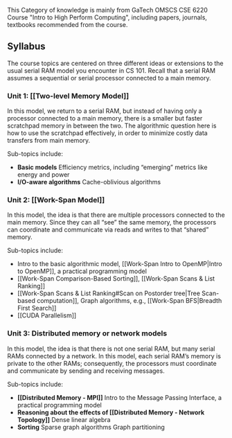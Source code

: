 This Category of knowledge is mainly from GaTech OMSCS CSE 6220 Course "Intro to High Perform Computing", including papers, journals, textbooks recommended from the course.

## Syllabus
The course topics are centered on three different ideas or extensions to the usual serial RAM model you encounter in CS 101. Recall that a serial RAM assumes a sequential or serial processor connected to a main memory.

### Unit 1: [[Two-level Memory Model]]
In this model, we return to a serial RAM, but instead of having only a processor connected to a main memory, there is a smaller but faster scratchpad memory in between the two. The algorithmic question here is how to use the scratchpad effectively, in order to minimize costly data transfers from main memory.

Sub-topics include:
- **Basic models** Efficiency metrics, including “emerging” metrics like energy and power 
- **I/O-aware algorithms** Cache-oblivious algorithms

### Unit 2: [[Work-Span Model]]
In this model, the idea is that there are multiple processors connected to the main memory. Since they can all “see” the same memory, the processors can coordinate and communicate via reads and writes to that “shared” memory.

Sub-topics include:
- Intro to the basic algorithmic model, [[Work-Span Intro to OpenMP|Intro to OpenMP]], a practical programming model 
- [[Work-Span Comparison-Based Sorting]], [[Work-Span Scans & List Ranking]]
- [[Work-Span Scans & List Ranking#Scan on Postorder tree|Tree Scan-based computation]], Graph algorithms, e.g., [[Work-Span BFS|Breadth First Search]]
- [[CUDA Parallelism]]

### Unit 3: Distributed memory or network models
In this model, the idea is that there is not one serial RAM, but many serial RAMs connected by a network. In this model, each serial RAM’s memory is private to the other RAMs; consequently, the processors must coordinate and communicate by sending and receiving messages.

Sub-topics include:
-  **[[Distributed Memory - MPI]]** Intro to the Message Passing Interface, a practical programming model 
-  **Reasoning about the effects of [[Distributed Memory - Network Topology]]** Dense linear algebra 
-  **Sorting** Sparse graph algorithms Graph partitioning